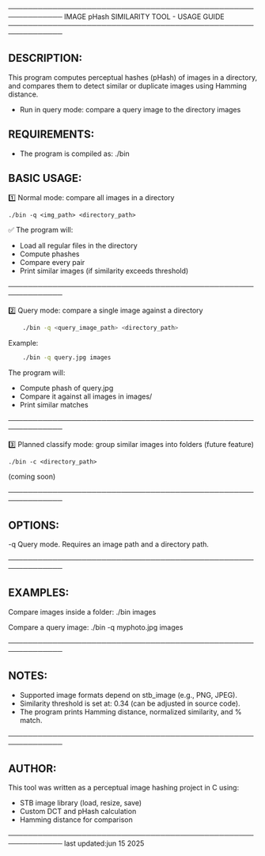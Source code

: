 ─────────────────────────────────────────────────────────────
       IMAGE pHash SIMILARITY TOOL - USAGE GUIDE
─────────────────────────────────────────────────────────────

DESCRIPTION:
------------
This program computes perceptual hashes (pHash) of images in a directory,
and compares them to detect similar or duplicate images using Hamming distance.

  - Run in query mode: compare a query image to the directory images

REQUIREMENTS:
-------------
- The program is compiled as: ./bin

BASIC USAGE:
------------
1️⃣ Normal mode: compare all images in a directory

    ./bin -q <img_path> <directory_path>


✅ The program will:
- Load all regular files in the directory
- Compute phashes
- Compare every pair
- Print similar images (if similarity exceeds threshold)

─────────────────────────────────────────────────────────────

2️⃣ Query mode: compare a single image against a directory
```bash
    ./bin -q <query_image_path> <directory_path>
```
Example:

```bash
    ./bin -q query.jpg images

```
 The program will:
- Compute phash of query.jpg
- Compare it against all images in images/
- Print similar matches

─────────────────────────────────────────────────────────────

3️⃣ Planned classify mode: group similar images into folders (future feature)

    ./bin -c <directory_path>

(coming soon)

─────────────────────────────────────────────────────────────

OPTIONS:
--------
-q       Query mode. Requires an image path and a directory path.

─────────────────────────────────────────────────────────────

EXAMPLES:
---------
Compare images inside a folder:
    ./bin images

Compare a query image:
    ./bin -q myphoto.jpg images

─────────────────────────────────────────────────────────────

NOTES:
------
- Supported image formats depend on stb_image (e.g., PNG, JPEG).
- Similarity threshold is set at: 0.34 (can be adjusted in source code).
- The program prints Hamming distance, normalized similarity, and % match.

─────────────────────────────────────────────────────────────

AUTHOR:
-------
This tool was written as a perceptual image hashing project in C using:
- STB image library (load, resize, save)
- Custom DCT and pHash calculation
- Hamming distance for comparison

─────────────────────────────────────────────────────────────
                                                            last updated:jun 15 2025
